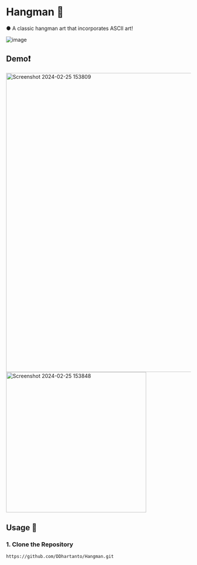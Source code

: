 # Hangman 🚶

● A classic hangman art that incorporates ASCII art!

![image](https://fivethirtyeight.com/wp-content/uploads/2016/07/riddler_4x3_default.gif?w=575)

## Demo❗

<img width="814" alt="Screenshot 2024-02-25 153809" src="https://github.com/DDhartanto/Hangman/assets/130509435/69098c02-25e9-4d58-8751-0d81865563fb">

<img width="382" alt="Screenshot 2024-02-25 153848" src="https://github.com/DDhartanto/Hangman/assets/130509435/7049682a-ba54-44cc-82aa-56e7b9bc9853">

## Usage 🚀
### 1. Clone the Repository
```
https://github.com/DDhartanto/Hangman.git
```
